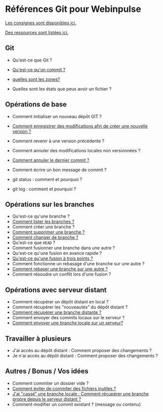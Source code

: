 # Références Git pour Webinpulse

[Les consignes sont disponibles ici.](consignes.md)

[Des ressources sont listées ici.](ressources.md)

## Git

* Qu'est-ce que Git ?
* [Qu'est-ce qu'un commit ?](git/reponse_commit.md)
* [quelles sont les zones?](git/reponse_zones.md)

* Quelles sont les états que peux avoir un fichier ?

## Opérations de base

* Comment initialiser un nouveau dépôt GIT ?
* [Comment enregistrer des modifications afin de créer une nouvelle version ?](/base/enregistrer_des_modifications.md)

* Comment revenir à une version précédente ?
* Comment annuler des modifications locales non versionnées ?
* [Comment annuler le dernier commit ?](base/annuler_dernier_commit.md)
* Comment écrire un bon message de commit ?
* git status : comment et pourquoi ?
* git log : comment et pourquoi ?

## Opérations sur les branches

* Qu'est-ce qu'une branche ?
* [Comment lister les branches ?](branches/lister_les_branches.md)
* Comment créer une branche ?
* [Comment supprimer une branche ?](branches/suppression_branche.md)
* [Comment changer de branche ?](branches/changer_de_branche.md)
* Qu'est-ce que `HEAD` ?
* Comment fusionner une branche dans une autre ?
* Qu'est-ce qu'une fusion en avance rapide ?
* [Qu'est-ce qu'une fusion à trois points ?](branches/fusion_3_points.md)
* Comment fonctionne un rebasage d'une branche sur une autre ?
* [Comment rebaser une branche sur une autre ?](branches/rebaser_une_branche.md)
* Comment résoudre un conflit lors d'une fusion ?

## Opérations avec serveur distant

* Comment récupérer un dépôt distant en local ?
* Comment récupérer les "nouveautés" du dépôt distant ?
* [Comment récupérer une branche distante ?](depot_distant_changements.md)
* Comment envoyer des commits locaux sur le serveur ?
* [Comment envoyer une branche locale sur un serveur?](serveur_distant/send_branch_to_server.md)



## Travailler à plusieurs

* J'ai accès au dépôt distant : Comment proposer des changements ?
* Je n'ai accès au dépôt distant : Comment proposer des changements ?

## Autres / Bonus / Vos idées

* Comment commiter un dossier vide ?
* [Comment éviter de commiter des fichiers inutiles ?](comment_eviter_de_commiter_des_fichiers_inutiles.md)
* [J'ai "cassé" une branche locale : Comment récupérer une branche propre depuis le serveur distant ?](recup_branch.md)
* Comment modifier un commit existant ? (message ou contenu)
